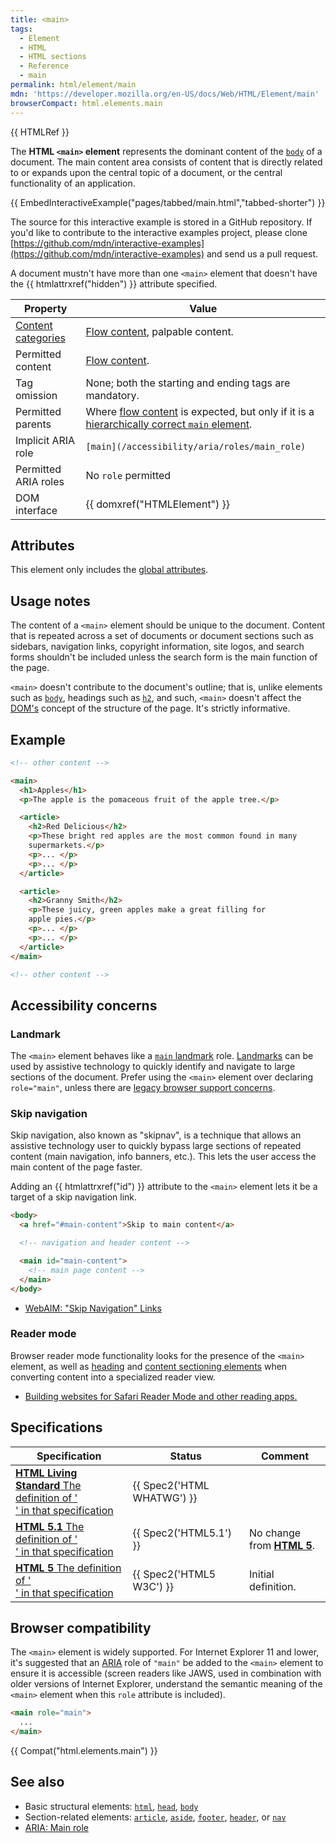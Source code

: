 ```yaml
---
title: <main>
tags:
  - Element
  - HTML
  - HTML sections
  - Reference
  - main
permalink: html/element/main
mdn: 'https://developer.mozilla.org/en-US/docs/Web/HTML/Element/main'
browserCompact: html.elements.main
---
```

{{ HTMLRef }}

The **HTML `<main>` element** represents the dominant content of the [`body`](/html/element/body/) of a document. The main content area consists of content that is directly related to or expands upon the central topic of a document, or the central functionality of an application.

{{ EmbedInteractiveExample("pages/tabbed/main.html","tabbed-shorter") }}

The source for this interactive example is stored in a GitHub repository. If you'd like to contribute to the interactive examples project, please clone [https://github.com/mdn/interactive-examples](https://github.com/mdn/interactive-examples) and send us a pull request.

A document mustn't have more than one `<main>` element that doesn't have the {{ htmlattrxref("hidden") }} attribute specified.

| Property | Value |
| --- | --- |
| [Content categories](/html/content_categories) | [Flow content](/html/content_categories#flow_content), palpable content. |
| Permitted content | [Flow content](/html/content_categories#flow_content). |
| Tag omission | None; both the starting and ending tags are mandatory. |
| Permitted parents | Where [flow content](/html/content_categories#flow_content) is expected, but only if it is a [hierarchically correct `main` element](https://html.spec.whatwg.org/multipage/grouping-content.html#hierarchically-correct-main-element). |
| Implicit ARIA role | `[main](/accessibility/aria/roles/main_role)` |
| Permitted ARIA roles | No `role` permitted |
| DOM interface | {{ domxref("HTMLElement") }} |

## Attributes

This element only includes the [global attributes](/en-US/docs/HTML/Global_attributes).

## Usage notes

The content of a `<main>` element should be unique to the document. Content that is repeated across a set of documents or document sections such as sidebars, navigation links, copyright information, site logos, and search forms shouldn't be included unless the search form is the main function of the page.

`<main>` doesn't contribute to the document's outline; that is, unlike elements such as [`body`](/html/element/body/), headings such as [`h2`](/html/element/h2/), and such, `<main>` doesn't affect the [DOM's](/glossary/dom/) concept of the structure of the page. It's strictly informative.

## Example

```html
<!-- other content -->

<main>
  <h1>Apples</h1>
  <p>The apple is the pomaceous fruit of the apple tree.</p>

  <article>
    <h2>Red Delicious</h2>
    <p>These bright red apples are the most common found in many
    supermarkets.</p>
    <p>... </p>
    <p>... </p>
  </article>

  <article>
    <h2>Granny Smith</h2>
    <p>These juicy, green apples make a great filling for
    apple pies.</p>
    <p>... </p>
    <p>... </p>
  </article>
</main>

<!-- other content -->
```

## Accessibility concerns

### Landmark

The `<main>` element behaves like a [`main` landmark](/accessibility/aria/roles/main_role) role. [Landmarks](/accessibility/aria/aria_techniques#landmark_roles) can be used by assistive technology to quickly identify and navigate to large sections of the document. Prefer using the `<main>` element over declaring `role="main"`, unless there are [legacy browser support concerns](/html/element/main#browser_compatibility).

### Skip navigation

Skip navigation, also known as "skipnav", is a technique that allows an assistive technology user to quickly bypass large sections of repeated content (main navigation, info banners, etc.). This lets the user access the main content of the page faster.

Adding an {{ htmlattrxref("id") }} attribute to the `<main>` element lets it be a target of a skip navigation link.

```html
<body>
  <a href="#main-content">Skip to main content</a>

  <!-- navigation and header content -->

  <main id="main-content">
    <!-- main page content -->
  </main>
</body>

```

-   [WebAIM: "Skip Navigation" Links](https://webaim.org/techniques/skipnav/)

### Reader mode

Browser reader mode functionality looks for the presence of the `<main>` element, as well as [heading](/html/element/heading_elements) and [content sectioning elements](/html/element#content_sectioning) when converting content into a specialized reader view.

-   [Building websites for Safari Reader Mode and other reading apps.](https://medium.com/@mandy.michael/building-websites-for-safari-reader-mode-and-other-reading-apps-1562913c86c9)

## Specifications

| Specification | Status | Comment |
| --- | --- | --- |
| [**HTML Living Standard** The definition of '<main>' in that specification](https://html.spec.whatwg.org/multipage/#the-main-element) | {{ Spec2('HTML WHATWG') }} |  |
| [**HTML 5.1** The definition of '<main>' in that specification](https://www.w3.org/TR/html51/grouping-content.html#the-main-element) | {{ Spec2('HTML5.1') }} | No change from [**HTML 5**](https://www.w3.org/TR/html52/). |
| [**HTML 5** The definition of '<main>' in that specification](https://www.w3.org/TR/html52/grouping-content.html#the-main-element) | {{ Spec2('HTML5 W3C') }} | Initial definition. |

## Browser compatibility

The `<main>` element is widely supported. For Internet Explorer 11 and lower, it's suggested that an [ARIA](/glossary/aria/) role of `"main"` be added to the `<main>` element to ensure it is accessible (screen readers like JAWS, used in combination with older versions of Internet Explorer, understand the semantic meaning of the `<main>` element when this `role` attribute is included).

```html
<main role="main">
  ...
</main>

```

{{ Compat("html.elements.main") }}

## See also

-   Basic structural elements: [`html`](/html/element/html/), [`head`](/html/element/head/), [`body`](/html/element/body/)
-   Section-related elements: [`article`](/html/element/article/), [`aside`](/html/element/aside/), [`footer`](/html/element/footer/), [`header`](/html/element/header/), or [`nav`](/html/element/nav/)
-   [ARIA: Main role](/accessibility/aria/roles/main_role)